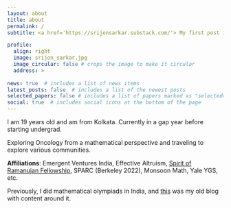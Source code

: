 ```yaml
---
layout: about
title: about
permalink: /
subtitle: <a href='https://srijonsarkar.substack.com/'> My first post is out!</a>

profile:
  align: right
  image: srijon_sarkar.jpg
  image_circular: false # crops the image to make it circular
  address: >
    
news: true  # includes a list of news items
latest_posts: false  # includes a list of the newest posts
selected_papers: false # includes a list of papers marked as "selected={true}"
social: true  # includes social icons at the bottom of the page
---
```


I am 19 years old and am from Kolkata. Currently in a gap year before starting undergrad.

Exploring Oncology from a mathematical perspective and traveling to explore various communities. 

<strong>Affiliations</strong>: Emergent Ventures India, Effective Altruism, [Spirit of Ramanujan Fellowship](https://www.templetonworldcharity.org/blog/finding-todays-ramanujans-spirit-ramanujan-stem-talent-initiative), SPARC (Berkeley 2022), Monsoon Math, Yale YGS, etc.

Previously, I did mathematical olympiads in India, and [this](https://srijonsarkar.wordpress.com) was my old blog with content around it.
